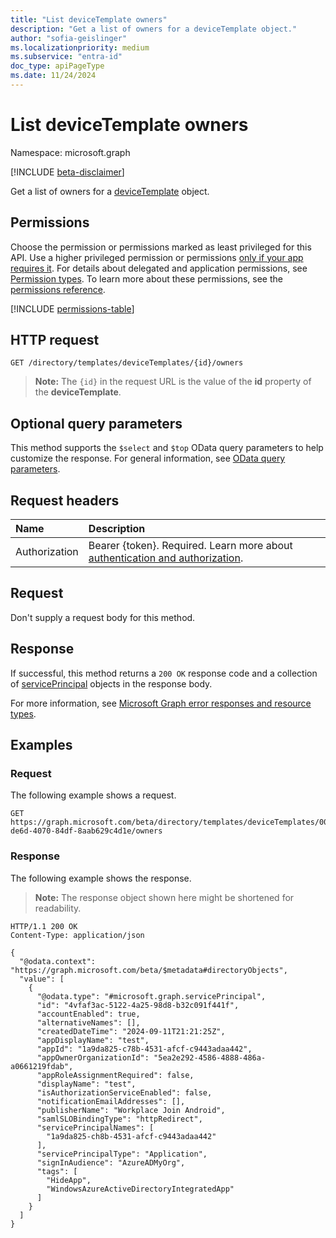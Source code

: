 ```yaml
---
title: "List deviceTemplate owners"
description: "Get a list of owners for a deviceTemplate object."
author: "sofia-geislinger"
ms.localizationpriority: medium
ms.subservice: "entra-id"
doc_type: apiPageType
ms.date: 11/24/2024
---
```


# List deviceTemplate owners

Namespace: microsoft.graph

[!INCLUDE [beta-disclaimer](../../includes/beta-disclaimer.md)]

Get a list of owners for a [deviceTemplate](../resources/devicetemplate.md) object.

## Permissions

Choose the permission or permissions marked as least privileged for this API. Use a higher privileged permission or permissions [only if your app requires it](/graph/permissions-overview#best-practices-for-using-microsoft-graph-permissions). For details about delegated and application permissions, see [Permission types](/graph/permissions-overview#permission-types). To learn more about these permissions, see the [permissions reference](/graph/permissions-reference).

<!-- {
  "blockType": "permissions",
  "name": "devicetemplate-list-owners-permissions"
}
-->
[!INCLUDE [permissions-table](../includes/permissions/devicetemplate-list-owners-permissions.md)]

## HTTP request

<!-- { "blockType": "ignored" } -->
```http
GET /directory/templates/deviceTemplates/{id}/owners
```
> **Note:** The `{id}` in the request URL is the value of the **id** property of the **deviceTemplate**.

## Optional query parameters

This method supports the `$select` and `$top` OData query parameters to help customize the response. For general information, see [OData query parameters](/graph/query-parameters).

## Request headers

|Name|Description|
|:---|:---|
|Authorization|Bearer {token}. Required. Learn more about [authentication and authorization](/graph/auth/auth-concepts).|

## Request

Don't supply a request body for this method.

## Response

If successful, this method returns a `200 OK` response code and a collection of [servicePrincipal](../resources/serviceprincipal.md) objects in the response body.

For more information, see [Microsoft Graph error responses and resource types](/graph/errors).

## Examples

### Request

The following example shows a request.

<!-- {
  "blockType": "request",
  "name": "devicetemplate-list-owners-permissions"
}
-->
``` http
GET https://graph.microsoft.com/beta/directory/templates/deviceTemplates/00f1e7a4-de6d-4070-84df-8aab629c4d1e/owners
```

### Response

The following example shows the response.

>**Note:** The response object shown here might be shortened for readability.
<!-- {
  "blockType": "response",
  "truncated": true,
  "@odata.type": "Collection(microsoft.graph.servicePrincipal)"
}
-->
``` http
HTTP/1.1 200 OK
Content-Type: application/json

{
  "@odata.context": "https://graph.microsoft.com/beta/$metadata#directoryObjects",
  "value": [
    {
      "@odata.type": "#microsoft.graph.servicePrincipal",
      "id": "4vfaf3ac-5122-4a25-98d8-b32c091f441f",
      "accountEnabled": true,
      "alternativeNames": [],
      "createdDateTime": "2024-09-11T21:21:25Z",
      "appDisplayName": "test",
      "appId": "1a9da825-c78b-4531-afcf-c9443adaa442",
      "appOwnerOrganizationId": "5ea2e292-4586-4888-486a-a0661219fdab",
      "appRoleAssignmentRequired": false,
      "displayName": "test",
      "isAuthorizationServiceEnabled": false,
      "notificationEmailAddresses": [],
      "publisherName": "Workplace Join Android",
      "samlSLOBindingType": "httpRedirect",
      "servicePrincipalNames": [
        "1a9da825-ch8b-4531-afcf-c9443adaa442"
      ],
      "servicePrincipalType": "Application",
      "signInAudience": "AzureADMyOrg",
      "tags": [
        "HideApp",
        "WindowsAzureActiveDirectoryIntegratedApp"
      ]
    }
  ]
}
```
